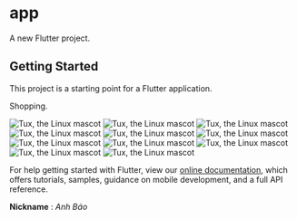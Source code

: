 # app

A new Flutter project.

## Getting Started

This project is a starting point for a Flutter application.

Shopping.

![Tux, the Linux mascot](/Demo/1.png)
![Tux, the Linux mascot](/Demo/2.png)
![Tux, the Linux mascot](/Demo/3.png)
![Tux, the Linux mascot](/Demo/4.png)
![Tux, the Linux mascot](/Demo/5.png)
![Tux, the Linux mascot](/Demo/6.png)
![Tux, the Linux mascot](/Demo/7.png)
![Tux, the Linux mascot](/Demo/8.png)
![Tux, the Linux mascot](/Demo/9.png)
![Tux, the Linux mascot](/Demo/10.png)
![Tux, the Linux mascot](/Demo/11.png)





For help getting started with Flutter, view our
[online documentation](https://flutter.dev/docs), which offers tutorials,
samples, guidance on mobile development, and a full API reference.

**Nickname** : <span style="colors.green">*Anh Báo*</span>
